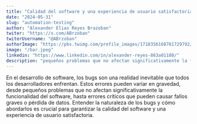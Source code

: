 ```yaml
---
title: "Calidad del software y una experiencia de usuario satisfactoria"
date: "2024-05-31"
slug: "automation-testing"
author: "Alexander Elias Reyes Brazoban"
twiter: "https://x.com/ABrzoban"
twiterUsername: "@ABrzoban"
authorImage: "https://pbs.twimg.com/profile_images/1718356168781729792/qRiC-vXL_400x400.jpg"
image: "/bar.jpeg"
linkedin: "https://www.linkedin.com/in/alexander-reyes-863a01180/"
description: "pequeños problemas que no afectan significativamente la funcionalidad del software, hasta errores críticos que pueden causar "
---
```


En el desarrollo de software, los bugs son una realidad inevitable que todos los desarrolladores enfrentan. Estos errores pueden variar en gravedad, desde pequeños problemas que no afectan significativamente la funcionalidad del software, hasta errores críticos que pueden causar fallos graves o pérdida de datos. Entender la naturaleza de los bugs y cómo abordarlos es crucial para garantizar la calidad del software y una experiencia de usuario satisfactoria.